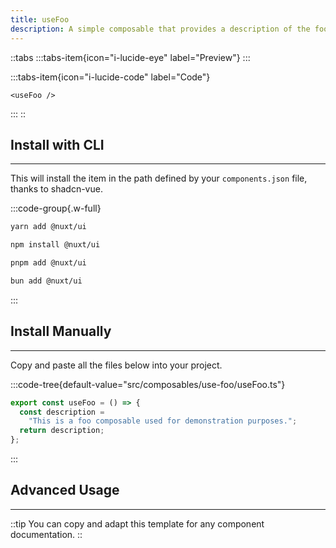 ```yaml
---
title: useFoo
description: A simple composable that provides a description of the foo feature.
---
```


::tabs
  :::tabs-item{icon="i-lucide-eye" label="Preview"}
    <use-foo />
  :::

  :::tabs-item{icon="i-lucide-code" label="Code"}
  ```vue
  <useFoo />
  ```
  :::
::


## Install with CLI
---

This will install the item in the path defined by your `components.json` file, thanks to shadcn-vue.

:::code-group{.w-full}
  ```bash [yarn]
  yarn add @nuxt/ui
  ```
  
  ```bash [npm]
  npm install @nuxt/ui
  ```

  ```bash [pnpm]
  pnpm add @nuxt/ui
  ```
  
  ```bash [bun]
  bun add @nuxt/ui
  ```
:::



## Install Manually
---

Copy and paste all the files below into your project.

:::code-tree{default-value="src/composables/use-foo/useFoo.ts"}


```ts [src/composables/use-foo/useFoo.ts]
export const useFoo = () => {
  const description =
    "This is a foo composable used for demonstration purposes.";
  return description;
};

```


:::






## Advanced Usage
---

<!-- Add more code-preview/code-group/code-tree blocks as needed for advanced examples -->

::tip
You can copy and adapt this template for any component documentation.
::